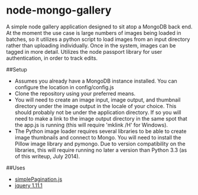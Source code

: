 node-mongo-gallery
==================

A simple node gallery application designed to sit atop a MongoDB back end. At the moment the use case is large numbers of images being loaded in batches, so it utilizes a python script to load images from an input directory rather than uploading individually. Once in the system, images can be tagged in more detail. Utilizes the node passport library for user authentication, in order to track edits.

##Setup
* Assumes you already have a MongoDB instance installed. You can configure the location in config/config.js
* Clone the repository using your preferred means.
* You will need to create an image input, image output, and thumbnail directory under the image output in the locale of your choice. This should probably not be under the application directory. If so you will need to make a link to the image output directory in the same spot that the app.js is running (this will require 'mklink /H' for Windows).
* The Python image loader requires several libraries to be able to create image thumbnails and connect to Mongo. You will need to install the Pillow image library and pymongo. Due to version compatibility on the libraries, this will require running no later a version than Python 3.3 (as of this writeup, July 2014).

##Uses
* [simplePagination.js](https://github.com/flaviusmatis/simplePagination.js)
* [jquery 1.11.1](http://jquery.com/)
